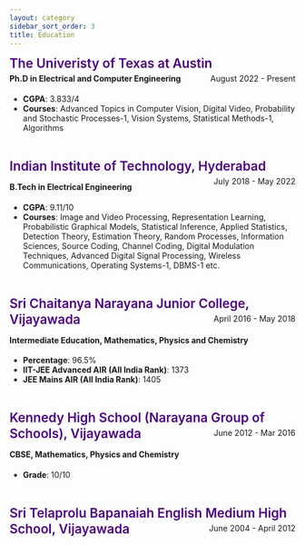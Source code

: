 ```yaml
---
layout: category
sidebar_sort_order: 3
title: Education
---
```


<!-- Content of Work-Experience Page -->
<div markdown=1>
<p></p>
<span style="font-size: 1.40rem; font-weight: 600; color:Indigo; line-height: 1.25; margin-top: 1rem; margin-bottom: 0.5rem;"> The Univeristy of Texas at Austin </span><span style="float: right; line-height: 1.25; margin-top: 0.25rem; margin-bottom: 0.5rem;">August 2022 - Present</span>
<h4 style="margin-top:0.25rem">Ph.D in Electrical and Computer Engineering</h4>
<ul>
<li><strong>CGPA</strong>: 3.833/4</li>
<li><strong>Courses</strong>: Advanced Topics in Computer Vision, Digital Video, Probability and Stochastic Processes-1, Vision Systems, Statistical Methods-1, Algorithms</li>
</ul>
<br>

<span style="font-size: 1.40rem; font-weight: 600; color:Indigo; line-height: 1.25; margin-top: 1rem; margin-bottom: 0.5rem;"> Indian Institute of Technology, Hyderabad </span><span style="float: right; line-height: 1.25; margin-top: 0.25rem; margin-bottom: 0.5rem;">July 2018 - May 2022</span>
<h4 style="margin-top:0.25rem">B.Tech in Electrical Engineering</h4>
<ul>
<li><strong>CGPA</strong>: 9.11/10</li>
<li><strong>Courses</strong>: Image and Video Processing, Representation Learning, Probabilistic Graphical Models, Statistical Inference, Applied Statistics, Detection Theory, Estimation Theory, Random Processes, Information Sciences, Source Coding, Channel Coding, Digital Modulation Techniques, Advanced Digital Signal Processing, Wireless Communications, Operating Systems-1, DBMS-1 etc.</li>
</ul>
<br>

<span style="font-size: 1.40rem; font-weight: 600; color:Indigo; line-height: 1.25; margin-top: 1rem; margin-bottom: 0.5rem;"> Sri Chaitanya Narayana Junior College, Vijayawada </span><span style="float: right; line-height: 1.25; margin-top: 0.25rem; margin-bottom: 0.5rem;">April 2016 - May 2018</span>
<h4 style="margin-top:0.25rem">Intermediate Education, Mathematics, Physics and Chemistry</h4>
<ul>
<li><strong>Percentage</strong>: 96.5%</li>
<li><strong>IIT-JEE Advanced AIR (All India Rank)</strong>: 1373</li>
<li><strong>JEE Mains AIR (All India Rank)</strong>: 1405</li>
</ul>
<br>

<span style="font-size: 1.40rem; font-weight: 600; color:Indigo; line-height: 1.25; margin-top: 1rem; margin-bottom: 0.5rem;"> Kennedy High School (Narayana Group of Schools), Vijayawada </span><span style="float: right; line-height: 1.25; margin-top: 0.25rem; margin-bottom: 0.5rem;">June 2012 - Mar 2016</span>
<h4 style="margin-top:0.25rem">CBSE, Mathematics, Physics and Chemistry</h4>
<ul>
<li><strong>Grade</strong>: 10/10</li>
</ul>
<br>

<span style="font-size: 1.40rem; font-weight: 600; color:Indigo; line-height: 1.25; margin-top: 1rem; margin-bottom: 0.5rem;">Sri Telaprolu Bapanaiah English Medium High School, Vijayawada </span><span style="float: right; line-height: 1.25; margin-top: 0.25rem; margin-bottom: 0.5rem;">June 2004 - April 2012</span>
<br>